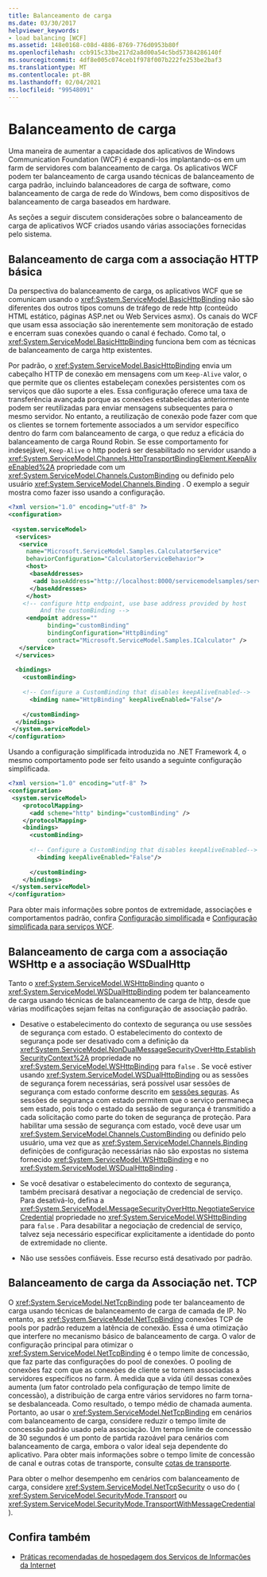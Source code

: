 ```yaml
---
title: Balanceamento de carga
ms.date: 03/30/2017
helpviewer_keywords:
- load balancing [WCF]
ms.assetid: 148e0168-c08d-4886-8769-776d0953b80f
ms.openlocfilehash: ccb915c33be217d2a8d00a54c5bd57384286140f
ms.sourcegitcommit: 4df8e005c074ceb1f978f007b222fe253be2baf3
ms.translationtype: MT
ms.contentlocale: pt-BR
ms.lasthandoff: 02/04/2021
ms.locfileid: "99548091"
---
```

# <a name="load-balancing"></a>Balanceamento de carga

Uma maneira de aumentar a capacidade dos aplicativos de Windows Communication Foundation (WCF) é expandi-los implantando-os em um farm de servidores com balanceamento de carga. Os aplicativos WCF podem ter balanceamento de carga usando técnicas de balanceamento de carga padrão, incluindo balanceadores de carga de software, como balanceamento de carga de rede do Windows, bem como dispositivos de balanceamento de carga baseados em hardware.  
  
 As seções a seguir discutem considerações sobre o balanceamento de carga de aplicativos WCF criados usando várias associações fornecidas pelo sistema.  
  
## <a name="load-balancing-with-the-basic-http-binding"></a>Balanceamento de carga com a associação HTTP básica  

 Da perspectiva do balanceamento de carga, os aplicativos WCF que se comunicam usando o <xref:System.ServiceModel.BasicHttpBinding> não são diferentes dos outros tipos comuns de tráfego de rede http (conteúdo HTML estático, páginas ASP.net ou Web Services asmx). Os canais do WCF que usam essa associação são inerentemente sem monitoração de estado e encerram suas conexões quando o canal é fechado. Como tal, o <xref:System.ServiceModel.BasicHttpBinding> funciona bem com as técnicas de balanceamento de carga http existentes.  
  
 Por padrão, o <xref:System.ServiceModel.BasicHttpBinding> envia um cabeçalho HTTP de conexão em mensagens com um `Keep-Alive` valor, o que permite que os clientes estabeleçam conexões persistentes com os serviços que dão suporte a eles. Essa configuração oferece uma taxa de transferência avançada porque as conexões estabelecidas anteriormente podem ser reutilizadas para enviar mensagens subsequentes para o mesmo servidor. No entanto, a reutilização de conexão pode fazer com que os clientes se tornem fortemente associados a um servidor específico dentro do farm com balanceamento de carga, o que reduz a eficácia do balanceamento de carga Round Robin. Se esse comportamento for indesejável, `Keep-Alive` o http poderá ser desabilitado no servidor usando a <xref:System.ServiceModel.Channels.HttpTransportBindingElement.KeepAliveEnabled%2A> propriedade com um <xref:System.ServiceModel.Channels.CustomBinding> ou definido pelo usuário <xref:System.ServiceModel.Channels.Binding> . O exemplo a seguir mostra como fazer isso usando a configuração.  
  
```xml  
<?xml version="1.0" encoding="utf-8" ?>  
<configuration>  
  
 <system.serviceModel>  
  <services>  
   <service
     name="Microsoft.ServiceModel.Samples.CalculatorService"  
     behaviorConfiguration="CalculatorServiceBehavior">  
     <host>  
      <baseAddresses>  
       <add baseAddress="http://localhost:8000/servicemodelsamples/service"/>  
      </baseAddresses>  
     </host>  
    <!-- configure http endpoint, use base address provided by host  
         And the customBinding -->  
     <endpoint address=""  
           binding="customBinding"  
           bindingConfiguration="HttpBinding"
           contract="Microsoft.ServiceModel.Samples.ICalculator" />  
   </service>  
  </services>  
  
  <bindings>  
    <customBinding>  
  
    <!-- Configure a CustomBinding that disables keepAliveEnabled-->  
      <binding name="HttpBinding" keepAliveEnabled="False"/>  
  
    </customBinding>  
  </bindings>  
 </system.serviceModel>  
</configuration>  
```  
  
 Usando a configuração simplificada introduzida no .NET Framework 4, o mesmo comportamento pode ser feito usando a seguinte configuração simplificada.  
  
```xml  
<?xml version="1.0" encoding="utf-8" ?>  
<configuration>  
 <system.serviceModel>  
    <protocolMapping>  
      <add scheme="http" binding="customBinding" />  
    </protocolMapping>  
    <bindings>  
      <customBinding>  
  
      <!-- Configure a CustomBinding that disables keepAliveEnabled-->  
        <binding keepAliveEnabled="False"/>  
  
      </customBinding>  
    </bindings>  
 </system.serviceModel>  
</configuration>  
```  
  
 Para obter mais informações sobre pontos de extremidade, associações e comportamentos padrão, confira [Configuração simplificada](simplified-configuration.md) e [Configuração simplificada para serviços WCF](./samples/simplified-configuration-for-wcf-services.md).  
  
## <a name="load-balancing-with-the-wshttp-binding-and-the-wsdualhttp-binding"></a>Balanceamento de carga com a associação WSHttp e a associação WSDualHttp  

 Tanto o <xref:System.ServiceModel.WSHttpBinding> quanto o <xref:System.ServiceModel.WSDualHttpBinding> podem ter balanceamento de carga usando técnicas de balanceamento de carga de http, desde que várias modificações sejam feitas na configuração de associação padrão.  
  
- Desative o estabelecimento do contexto de segurança ou use sessões de segurança com estado. O estabelecimento do contexto de segurança pode ser desativado com a definição da <xref:System.ServiceModel.NonDualMessageSecurityOverHttp.EstablishSecurityContext%2A> propriedade no <xref:System.ServiceModel.WSHttpBinding> para `false` . Se você estiver usando <xref:System.ServiceModel.WSDualHttpBinding> ou as sessões de segurança forem necessárias, será possível usar sessões de segurança com estado conforme descrito em [sessões seguras](./feature-details/secure-sessions.md). As sessões de segurança com estado permitem que o serviço permaneça sem estado, pois todo o estado da sessão de segurança é transmitido a cada solicitação como parte do token de segurança de proteção. Para habilitar uma sessão de segurança com estado, você deve usar um <xref:System.ServiceModel.Channels.CustomBinding> ou definido pelo usuário, uma vez que as <xref:System.ServiceModel.Channels.Binding> definições de configuração necessárias não são expostas no sistema fornecido <xref:System.ServiceModel.WSHttpBinding> e no <xref:System.ServiceModel.WSDualHttpBinding> .

- Se você desativar o estabelecimento do contexto de segurança, também precisará desativar a negociação de credencial de serviço. Para desativá-lo, defina a <xref:System.ServiceModel.MessageSecurityOverHttp.NegotiateServiceCredential> propriedade no <xref:System.ServiceModel.WSHttpBinding> para `false` . Para desabilitar a negociação de credencial de serviço, talvez seja necessário especificar explicitamente a identidade do ponto de extremidade no cliente.
  
- Não use sessões confiáveis. Esse recurso está desativado por padrão.  
  
## <a name="load-balancing-the-nettcp-binding"></a>Balanceamento de carga da Associação net. TCP  

 O <xref:System.ServiceModel.NetTcpBinding> pode ter balanceamento de carga usando técnicas de balanceamento de carga de camada de IP. No entanto, as <xref:System.ServiceModel.NetTcpBinding> conexões TCP de pools por padrão reduzem a latência de conexão. Essa é uma otimização que interfere no mecanismo básico de balanceamento de carga. O valor de configuração principal para otimizar o <xref:System.ServiceModel.NetTcpBinding> é o tempo limite de concessão, que faz parte das configurações do pool de conexões. O pooling de conexões faz com que as conexões de cliente se tornem associadas a servidores específicos no farm. À medida que a vida útil dessas conexões aumenta (um fator controlado pela configuração de tempo limite de concessão), a distribuição de carga entre vários servidores no farm torna-se desbalanceada. Como resultado, o tempo médio de chamada aumenta. Portanto, ao usar o <xref:System.ServiceModel.NetTcpBinding> em cenários com balanceamento de carga, considere reduzir o tempo limite de concessão padrão usado pela associação. Um tempo limite de concessão de 30 segundos é um ponto de partida razoável para cenários com balanceamento de carga, embora o valor ideal seja dependente do aplicativo. Para obter mais informações sobre o tempo limite de concessão de canal e outras cotas de transporte, consulte [cotas de transporte](./feature-details/transport-quotas.md).  
  
 Para obter o melhor desempenho em cenários com balanceamento de carga, considere <xref:System.ServiceModel.NetTcpSecurity> o uso do ( <xref:System.ServiceModel.SecurityMode.Transport> ou <xref:System.ServiceModel.SecurityMode.TransportWithMessageCredential> ).  
  
## <a name="see-also"></a>Confira também

- [Práticas recomendadas de hospedagem dos Serviços de Informações da Internet](./feature-details/internet-information-services-hosting-best-practices.md)
